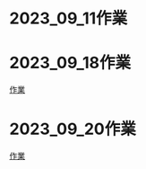 # 2023_09_11作業

# 2023_09_18作業

[作業](./2023.09.18.作業.ipynb)
# 2023_09_20作業

[作業](./2023.09.20BMI.ipynb)